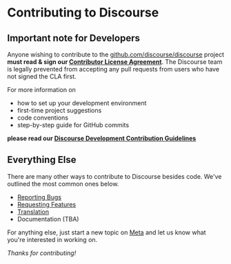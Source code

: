 # Contributing to Discourse

## Important note for Developers

Anyone wishing to contribute to the [github.com/discourse/discourse](https://github.com/discourse/discourse) project **must read & sign our [Contributor License Agreement](http://www.discourse.org/cla)**. The Discourse team is legally prevented from accepting any pull requests from users who have not signed the CLA first.

For more information on

- how to set up your development environment
- first-time project suggestions
- code conventions
- step-by-step guide for GitHub commits

**please read our [Discourse Development Contribution Guidelines](https://meta.discourse.org/t/discourse-development-contribution-guidelines/3823)**

## Everything Else

There are many other ways to contribute to Discourse besides code. We've outlined the most common ones below.

- [Reporting Bugs](https://meta.discourse.org/t/how-to-make-bug-reports-for-discourse/33070)
- [Requesting Features](https://meta.discourse.org/t/how-to-request-new-features-for-discourse/32986)
- [Translation](https://meta.discourse.org/t/contribute-a-translation-to-discourse/14882)
- Documentation (TBA)

For anything else, just start a new topic on [Meta](https://meta.discourse.org/) and let us know what you're interested in working on.

_Thanks for contributing!_
